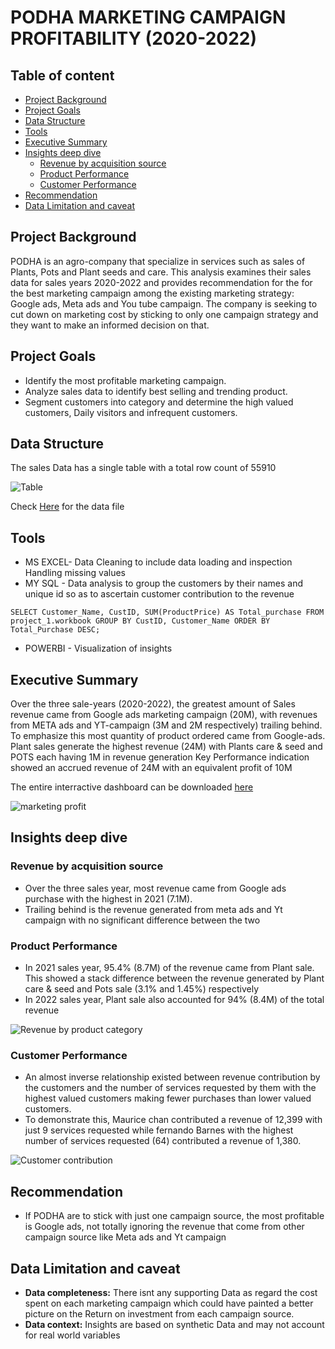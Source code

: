 # PODHA MARKETING CAMPAIGN PROFITABILITY (2020-2022)

## Table of content
- [Project Background](#Project-Background)
- [Project Goals](#Project-Goals)
- [Data Structure](#Data-Structure)
- [Tools](#Tools)
- [Executive Summary](#Executive-Summary)
- [Insights deep dive](#Insights-deep-dive)
  - [Revenue by acquisition source](#Revenue-by-acquisition-source)
  - [Product Performance](#Product-Performance)
  - [Customer Performance](#Customer-Performance)
- [Recommendation](#Recommendation)
- [Data Limitation and caveat](#Data-Limitation-and-caveat)
  
## Project Background

PODHA is an agro-company that specialize in services such as sales of Plants, Pots and Plant seeds and care. This analysis examines their sales data for sales years 2020-2022 and provides recommendation for the for the best marketing campaign among the existing marketing strategy: Google ads, Meta ads and You tube campaign. The company is seeking to cut down on marketing cost by sticking to only one campaign strategy and they want to make an informed decision on that.

## Project Goals

- Identify the most profitable marketing campaign.
- Analyze sales data to identify best selling and trending product.
- Segment customers into category and determine the high valued customers, Daily visitors and infrequent customers.

## Data Structure

The sales Data has a single table with a total row count of 55910

![Table](https://github.com/user-attachments/assets/c2e45722-611d-44f9-943a-2310e8bdd664)


Check [Here](https://drive.google.com/file/d/10oJeOxJrW3FhkxL_Ee6C0ftTv99GOFsg/view?usp=drivesdk) for the data file

## Tools
- MS EXCEL- Data Cleaning to include data loading and inspection
            Handling missing values
- MY SQL - Data analysis to group the customers by their names and unique id so as to ascertain customer contribution to the revenue

`SELECT Customer_Name, CustID, SUM(ProductPrice) AS Total_purchase
 FROM project_1.workbook
 GROUP BY CustID, Customer_Name
 ORDER BY Total_Purchase DESC;`

- POWERBI - Visualization of insights


## Executive Summary

Over the three sale-years (2020-2022), the greatest amount of Sales revenue came from Google ads marketing campaign (20M), with revenues from META ads and YT-campaign (3M and 2M respectively) trailing behind. To emphasize this most quantity of product ordered came from Google-ads.
Plant sales generate the highest revenue (24M) with Plants care & seed and POTS each having 1M in revenue generation
Key Performance indication showed an accrued revenue of 24M with an equivalent profit of 10M

The entire interractive dashboard can be downloaded [here](https://app.powerbi.com/groups/me/reports/b4f0bcf8-34bc-40d4-92de-5508f30d4629/5d94fe3b8df6197e16b6?ctid=b12da6a8-b87a-4a20-bde6-27e439635339&experience=power-bi)

![marketing profit](https://github.com/user-attachments/assets/c1cf421b-b782-4f84-97ff-ef7ecb4dc209)

## Insights deep dive

### Revenue by acquisition source

- Over the three sales year, most revenue came from Google ads purchase with the highest in 2021 (7.1M).
- Trailing behind is the revenue generated from meta ads and Yt campaign with no significant difference between the two



### Product Performance 
- In 2021 sales year, 95.4% (8.7M) of the revenue came from Plant sale. This showed a stack difference between the revenue generated by Plant care & seed and Pots sale (3.1% and 1.45%) respectively
- In 2022 sales year, Plant sale also accounted for 94% (8.4M) of the total revenue

![Revenue by product category](https://github.com/user-attachments/assets/f19e998d-b0ba-4006-a849-9dc91c8e8838)

### Customer Performance
- An almost inverse relationship existed between revenue contribution by the customers and the number of services requested by them with the highest valued customers making fewer purchases than lower valued customers.
- To demonstrate this, Maurice chan  contributed a revenue of 12,399 with just 9 services requested while fernando Barnes with the highest number of services requested (64) contributed a revenue of 1,380.

![Customer contribution](https://github.com/user-attachments/assets/28971eb9-eb8f-4849-a1a8-68169e58b172)


## Recommendation
- If PODHA are to stick with just one campaign source, the most profitable is Google ads, not totally ignoring the revenue that come from other campaign source like Meta ads and Yt campaign

## Data Limitation and caveat
- **Data completeness:** There isnt any supporting Data as regard the cost spent on each marketing campaign  which could have painted a better picture on the Return on investment from each campaign source.
- **Data context:** Insights are based on synthetic Data and may not account for real world variables





